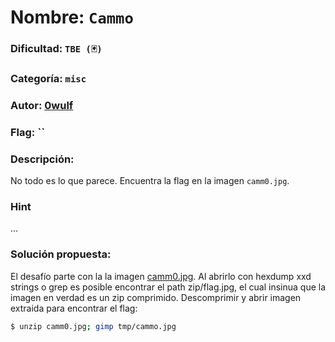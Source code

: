 # Nombre: `Cammo`
### Dificultad: `TBE (🃏)`
### Categoría: `misc`
### Autor: [0wulf](https://0wulf.github.io/)
### Flag: ``

### Descripción:
No todo es lo que parece. Encuentra la flag en la imagen `camm0.jpg`.

### Hint
...

### Solución propuesta:
El desafío parte con la la imagen [camm0.jpg](./release/camm0.jpg). Al abrirlo con hexdump xxd strings o grep es posible encontrar el path zip/flag.jpg, el cual insinua que la imagen en verdad es un zip comprimido. Descomprimir y abrir imagen extraida para encontrar el flag:

```bash
$ unzip camm0.jpg; gimp tmp/cammo.jpg
```
